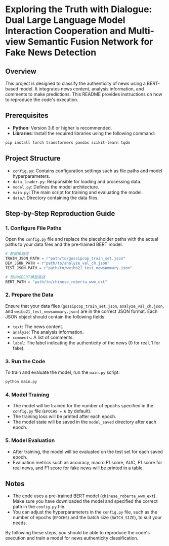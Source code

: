 # Exploring the Truth with Dialogue: Dual Large Language Model Interaction Cooperation and Multi-view Semantic Fusion Network for Fake News Detection

## Overview
This project is designed to classify the authenticity of news using a BERT-based model. It integrates news content, analysis information, and comments to make predictions. This README provides instructions on how to reproduce the code's execution.

## Prerequisites
- **Python**: Version 3.6 or higher is recommended.
- **Libraries**: Install the required libraries using the following command:
```bash
pip install torch transformers pandas scikit-learn tqdm
```

## Project Structure
- `config.py`: Contains configuration settings such as file paths and model hyperparameters.
- `data_loader.py`: Responsible for loading and processing data.
- `model.py`: Defines the model architecture.
- `main.py`: The main script for training and evaluating the model.
- `data/`: Directory containing the data files.

## Step-by-Step Reproduction Guide

### 1. Configure File Paths
Open the `config.py` file and replace the placeholder paths with the actual paths to your data files and the pre-trained BERT model:
```python
# 数据集路径
TRAIN_JSON_PATH = r"path/to/gossipcop_train_set.json"
DEV_JSON_PATH = r"path/to/analyze_val_ch.json"
TEST_JSON_PATH = r"path/to/weibo21_test_newsummary.json"

# 预训练BERT模型路径
BERT_PATH = "path/to/chinese_roberta_wwm_ext"
```

### 2. Prepare the Data
Ensure that your data files (`gossipcop_train_set.json`, `analyze_val_ch.json`, and `weibo21_test_newsummary.json`) are in the correct JSON format. Each JSON object should contain the following fields:
- `text`: The news content.
- `analyze`: The analysis information.
- `comments`: A list of comments.
- `label`: The label indicating the authenticity of the news (0 for real, 1 for fake).

### 3. Run the Code
To train and evaluate the model, run the `main.py` script:
```bash
python main.py
```

### 4. Model Training
- The model will be trained for the number of epochs specified in the `config.py` file (`EPOCHS = 6` by default).
- The training loss will be printed after each epoch.
- The model state will be saved in the `model_saved` directory after each epoch.

### 5. Model Evaluation
- After training, the model will be evaluated on the test set for each saved epoch.
- Evaluation metrics such as accuracy, macro F1 score, AUC, F1 score for real news, and F1 score for fake news will be printed in a table.

## Notes
- The code uses a pre-trained BERT model (`chinese_roberta_wwm_ext`). Make sure you have downloaded the model and specified the correct path in the `config.py` file.
- You can adjust the hyperparameters in the `config.py` file, such as the number of epochs (`EPOCHS`) and the batch size (`BATCH_SIZE`), to suit your needs.

By following these steps, you should be able to reproduce the code's execution and train a model for news authenticity classification.